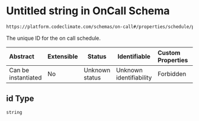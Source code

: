 # Untitled string in OnCall Schema

```txt
https://platform.codeclimate.com/schemas/on-call#/properties/schedule/properties/id
```

The unique ID for the on call schedule.


| Abstract            | Extensible | Status         | Identifiable            | Custom Properties | Additional Properties | Access Restrictions | Defined In                                                                           |
| :------------------ | ---------- | -------------- | ----------------------- | :---------------- | --------------------- | ------------------- | ------------------------------------------------------------------------------------ |
| Can be instantiated | No         | Unknown status | Unknown identifiability | Forbidden         | Allowed               | none                | [OnCall.schema.json\*](../../spec/schemas/OnCall.schema.json "open original schema") |

## id Type

`string`
